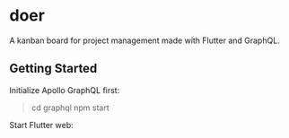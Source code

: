 # doer

A kanban board for project management made with Flutter and GraphQL.

## Getting Started

Initialize Apollo GraphQL first:
> cd graphql
> npm start

Start Flutter web:

